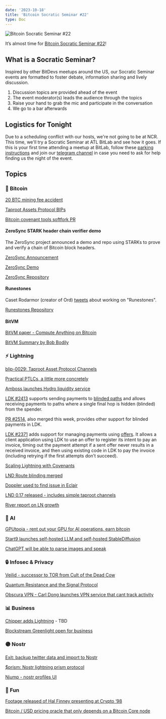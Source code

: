 ```yaml
---
date: '2023-10-18'
title: 'Bitcoin Socratic Seminar #22'
type: Doc
---
```


![Bitcoin Socratic Seminar #22](/bitcoin-socratic-seminar-22.jpg)

It’s almost time for <a href="https://www.meetup.com/atlantabitdevs/events/296345921/">Bitcoin Socratic Seminar #22</a>!

## What is a Socratic Seminar?

Inspired by other BitDevs meetups around the US, our Socratic Seminar events
are formatted to foster debate, information sharing and lively discussion.

1. Discussion topics are provided ahead of the event
2. The event moderator(s) leads the audience through the topics
3. Raise your hand to grab the mic and participate in the conversation
4. We go to a bar afterwards

## Logistics for Tonight

Due to a scheduling conflict with our hosts, we're not going to be at NCR. This time, we'll try a Socratic Seminar at ATL BitLab and see how it goes. If this is your first time attending a meetup at BitLab, follow these <a href="https://atlantabitdevs.org/parking-instructions-for-atl-bitlab/" target="_blank">parking instructions</a> and join our <a href="https://atlantabitdevs.org/telegram/" target="_blank">telegram channel</a> in case you need to ask for help finding us the night of the event.

## Topics

### 🧡 Bitcoin

[20 BTC mining fee accident](https://twitter.com/mononautical/status/1701968647579668939)

[Taproot Assets Protocol BIPs](https://lists.linuxfoundation.org/pipermail/bitcoin-dev/2023-September/021938.html)

[Bitcoin covenant tools softfork PR](https://github.com/bitcoin/bitcoin/pull/28550)

#### ZeroSync STARK header chain verifier demo

The ZeroSync project announced a demo and repo using STARKs to prove and verify a chain of Bitcoin block headers.

[ZeroSync Announcement](https://bitcoinops.org/en/newsletters/2022/10/19/#zerosync-project-launches)

[ZeroSync Demo](https://zerosync.org/demo/)

[ZeroSync Repository](https://github.com/ZeroSync/header_chain)

#### Runestones

Caset Rodarmor (creator of Ord) <a href="https://x.com/rodarmor/status/1707135597150949807?s=46&t=P_CqSdYeB3G5XlcihAXNMg">tweets</a> about working on "Runestones".

[Runestones Repository](https://github.com/casey/runestone)

#### BitVM

[BitVM paper - Compute Anything on Bitcoin](https://twitter.com/robin_linus/status/1711378768059584723?t=8zCkc5Tm6EXg_mdY_Ti8Uw&s=19)

[BitVM Summary by Bob Bodily](https://twitter.com/BobBodily/status/1711581484254192013?t=92AgHWtDJn8x140RsfoDBw&s=19)

### ⚡️ Lightning

[blip-0029: Taproot Asset Protocol Channels](https://lists.linuxfoundation.org/pipermail/lightning-dev/2023-September/004089.html)

[Practical PTLCs, a little more concretely](https://lists.linuxfoundation.org/pipermail/lightning-dev/2023-September/004088.html)

[Amboss launches Hydro liquidity service](https://twitter.com/ambosstech/status/1702351188509995104)

[LDK #2413](https://github.com/lightningdevkit/rust-lightning/issues/2413) supports sending payments to [blinded paths](https://bitcoinops.org/en/topics/rendez-vous-routing/) and allows receiving payments to paths where a single final hop is hidden (blinded) from the spender.

[PR #2514](https://github.com/lightningdevkit/rust-lightning/issues/2514), also merged this week, provides other support for blinded payments in LDK.

[LDK #2371](https://github.com/lightningdevkit/rust-lightning/issues/2371) adds support for managing payments using [offers](https://bitcoinops.org/en/topics/offers/). It allows a client application using LDK to use an offer to register its intent to pay an invoice, timing out the payment attempt if a sent offer never results in a received invoice, and then using existing code in LDK to pay the invoice (including retrying if the first attempts don’t succeed).

[Scaling Lightning with Covenants](https://lists.linuxfoundation.org/pipermail/lightning-dev/2023-September/004092.html)

[LND Route blinding merged](https://github.com/lightningnetwork/lnd/pull/7267)

[Doppler used to find issue in Eclair](https://github.com/ACINQ/eclair/pull/2739#event-10489586124)

[LND 0.17 released - includes simple taproot channels](https://lightning.engineering/posts/2023-10-03-lnd-0.17-launch/)

[River report on LN growth](https://blog.river.com/the-lightning-network-in-2023/)

### 🧠 AI

[GPUtpoia - rent out your GPU for AI operations, earn bitcoin](https://gputopia.ai/beta)

[Start9 launches self-hosted LLM and self-hosted StableDiffusion](https://twitter.com/start9labs/status/1704199417329516570)

[ChatGPT will be able to parse images and speak](https://openai.com/blog/chatgpt-can-now-see-hear-and-speak)

### 🔒 Infosec & Privacy

[Veilid - successor to TOR from Cult of the Dead Cow](https://www.youtube.com/watch?v=Kb1lKscAMDQ)

[Quantum Resistance and the Signal Protocol](https://signal.org/blog/pqxdh/)

[Obscura VPN - Carl Dong launches VPN service that cant track activity](https://twitter.com/carl_dong/status/1707089015604670770)

### 📊 Business

[Chipper adds Lightning](https://chippercash.com/) - TBD

[Blockstream Greenlight open for business](https://blog.blockstream.com/greenlight-is-now-open-for-business/)

### 🟣 Nostr

[Exit: backup twitter data and import to Nostr](https://exit.pub/)

[$prism: Nostr lightning prism protocol](https://primal.net/e/note1aalsryyzglk6kryprwewdhxlvtyqj38szc7gd4mc9jr6z6cs4ttsa9usc3)

[Njump - nostr profiles UI](https://njump.me/)

### 🎉 Fun

[Footage released of Hal Finney presenting at Crypto ‘98](https://x.com/trustmachinesco/status/1704535500055527831?s=20)

[Bitcoin / USD pricing oracle that only depends on a Bitcoin Core node](https://x.com/SteveSimple/status/1704864674431332503?s=20)
